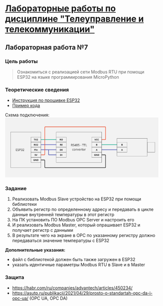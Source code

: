 # [Лабораторные работы по дисциплине "Телеуправление и телекоммуникации"](../../introduction.md)

## Лабораторная работа №7

### Цель работы
> Ознакомиться с реализацией сети Modbus RTU при помощи ESP32 на языке программирования MicroPython

### Теоретические сведения
* [Инструкция по прошивке ESP32](../../docs/firmware.md)
* [Пример кода](../../examples/example_7.py)

Схема подключения:
![](../static/RS485.jpg)

### Задание
1) Реализовать Modbus Slave устройство на ESP32 при помощи библиотеки
2) Объявить регистр по определенному адресу и передавать в цикле данные внутренней температуры в этот регистр
3) На ПК установить ПО Modbus OPC Server и настроить его
4) И реализовать Modbus Master, который опрашивает ESP32 и получает регистр с данными
5) В результате чего на экране в OPC по указанному регистру должно передаваться значение температуры с ESP32

**Дополнительные указания:**
* файл с библиотекой должен быть также загружен в ESP32
* указать идентичные параметры Modbus RTU в Slave и в Master

### Защита
* https://habr.com/ru/companies/advantech/articles/450234/
* https://asutp.ru/publikacii/2021/04/29/prosto-o-standartah-opc-da-i-opc-ua/ (OPC UA, OPC DA)
